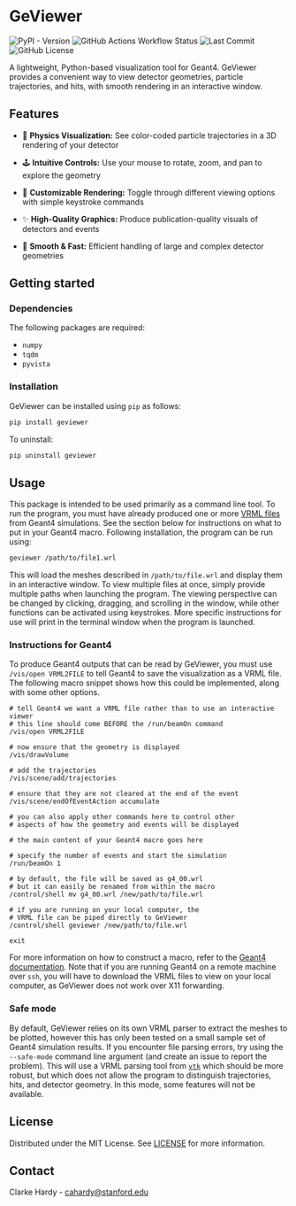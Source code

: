 # GeViewer
![PyPI - Version](https://img.shields.io/pypi/v/geviewer)
![GitHub Actions Workflow Status](https://img.shields.io/github/actions/workflow/status/clarkehardy/geviewer/.github%2Fworkflows%2Fpython-package.yml)
![Last Commit](https://img.shields.io/github/last-commit/clarkehardy/geviewer)
![GitHub License](https://img.shields.io/github/license/clarkehardy/geviewer)

A lightweight, Python-based visualization tool for Geant4. GeViewer provides a convenient way to view detector geometries, particle trajectories, and hits, with smooth rendering in an interactive window.

## Features
* 🔬 **Physics Visualization:** See color-coded particle trajectories in a 3D rendering of your detector

* 🕹️ **Intuitive Controls:** Use your mouse to rotate, zoom, and pan to explore the geometry

* 🎨 **Customizable Rendering:** Toggle through different viewing options with simple keystroke commands

* ✨ **High-Quality Graphics:** Produce publication-quality visuals of detectors and events

* 🚀 **Smooth & Fast:** Efficient handling of large and complex detector geometries

## Getting started
### Dependencies
The following packages are required:
* `numpy`
* `tqdm`
* `pyvista`

### Installation
GeViewer can be installed using `pip` as follows:
```bash
pip install geviewer
```
To uninstall:
```bash
pip uninstall geviewer
```

## Usage
This package is intended to be used primarily as a command line tool. To run the program, you must have already produced one or more [VRML files](https://en.wikipedia.org/wiki/VRML) from Geant4 simulations. See the section below for instructions on what to put in your Geant4 macro. Following installation, the program can be run using:
```bash
geviewer /path/to/file1.wrl
```
This will load the meshes described in `/path/to/file.wrl` and display them in an interactive window. To view multiple files at once, simply provide multiple paths when launching the program. The viewing perspective can be changed by clicking, dragging, and scrolling in the window, while other functions can be activated using keystrokes. More specific instructions for use will print in the terminal window when the program is launched.

###  Instructions for Geant4
To produce Geant4 outputs that can be read by GeViewer, you must use `/vis/open VRML2FILE` to tell Geant4 to save the visualization as a VRML file. The following macro snippet shows how this could be implemented, along with some other options.
```
# tell Geant4 we want a VRML file rather than to use an interactive viewer
# this line should come BEFORE the /run/beamOn command
/vis/open VRML2FILE

# now ensure that the geometry is displayed
/vis/drawVolume

# add the trajectories
/vis/scene/add/trajectories

# ensure that they are not cleared at the end of the event
/vis/scene/endOfEventAction accumulate

# you can also apply other commands here to control other
# aspects of how the geometry and events will be displayed

# the main content of your Geant4 macro goes here

# specify the number of events and start the simulation
/run/beamOn 1

# by default, the file will be saved as g4_00.wrl
# but it can easily be renamed from within the macro
/control/shell mv g4_00.wrl /new/path/to/file.wrl

# if you are running on your local computer, the
# VRML file can be piped directly to GeViewer
/control/shell geviewer /new/path/to/file.wrl

exit
```
For more information on how to construct a macro, refer to the [Geant4 documentation](https://geant4.web.cern.ch/docs/). Note that if you are running Geant4 on a remote machine over `ssh`, you will have to download the VRML files to view on your local computer, as GeViewer does not work over X11 forwarding.

### Safe mode
By default, GeViewer relies on its own VRML parser to extract the meshes to be plotted, however this has only been tested on a small sample set of Geant4 simulation results. If you encounter file parsing errors, try using the `--safe-mode` command line argument (and create an issue to report the problem). This will use a VRML parsing tool from [`vtk`](https://vtk.org) which should be more robust, but which does not allow the program to distinguish trajectories, hits, and detector geometry. In this mode, some features will not be available.

## License
Distributed under the MIT License. See [LICENSE](LICENSE) for more information.

## Contact
Clarke Hardy - [cahardy@stanford.edu](mailto:cahardy@stanford.edu)
